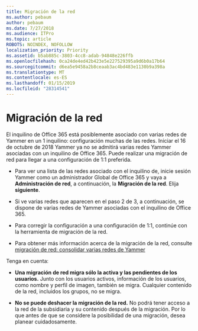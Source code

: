 ```yaml
---
title: Migración de la red
ms.author: pebaum
author: pebaum
ms.date: 7/27/2018
ms.audience: ITPro
ms.topic: article
ROBOTS: NOINDEX, NOFOLLOW
localization_priority: Priority
ms.assetid: b5ab885c-3803-4cc8-adab-94848e226ffb
ms.openlocfilehash: 0ca24de4ed42b423e5e227529395a9d6b0a17b64
ms.sourcegitcommit: d6ea5e9458a2b8ceaab3ac4bd483e1130b9a398a
ms.translationtype: MT
ms.contentlocale: es-ES
ms.lasthandoff: 01/15/2019
ms.locfileid: "28314541"
---
```

# <a name="network-migration"></a>Migración de la red

El inquilino de Office 365 está posiblemente asociado con varias redes de Yammer en un 1 inquilino: configuración muchas de las redes. Iniciar el 16 de octubre de 2018 Yammer ya no se admitirá varias redes Yammer asociadas con un inquilino de Office 365. Puede realizar una migración de red para llegar a una configuración de 1:1 preferida.
  
- Para ver una lista de las redes asociado con el inquilino de, inicie sesión Yammer como un administrador Global de Office 365 y vaya a **Administración de red**, a continuación, la **Migración de la red**. Elija **siguiente**.
    
- Si ve varias redes que aparecen en el paso 2 de 3, a continuación, se dispone de varias redes de Yammer asociadas con el inquilino de Office 365.
    
- Para corregir la configuración a una configuración de 1:1, continúe con la herramienta de migración de la red.
    
- Para obtener más información acerca de la migración de la red, consulte [migración de red: consolidar varias redes de Yammer](https://support.office.com/article/a22c1b20-9231-4ce2-a916-392b1056d002)
    
Tenga en cuenta:
  
- **Una migración de red migra sólo la activa y las pendientes de los usuarios.** Junto con los usuarios activos, información de los usuarios, como nombre y perfil de imagen, también se migra. Cualquier contenido de la red, incluidos los grupos, no se migra. 
    
- **No se puede deshacer la migración de la red.** No podrá tener acceso a la red de la subsidiaria y su contenido después de la migración. Por lo que antes de que se considere la posibilidad de una migración, desea planear cuidadosamente. 
    

